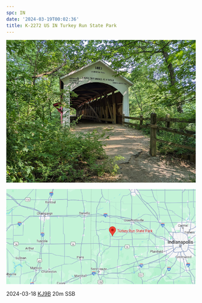 ```yaml
---
spc: IN
date: '2024-03-19T00:02:36'
title: K-2272 US IN Turkey Run State Park
---
```


![pasted_image001.png](/static/pasted_image001_0072.png)


![pasted_image.png](/static/pasted_image_0081.png)

2024-03-18 [KJ9B](https://www.qrz.com/db/KJ9B) 20m SSB